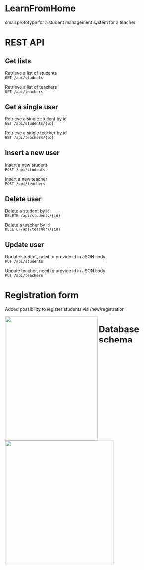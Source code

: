 # LearnFromHome
small prototype for a student management system for a teacher

# REST API
## Get lists
Retrieve a list of students   
```GET /api/students```   

Retrieve a list of teachers   
```GET /api/teachers```
## Get a single user
Retrieve a single student by id   
```GET /api/students/{id}```

Retrieve a single teacher by id   
```GET /api/teachers/{id}```
## Insert a new user
Insert a new student   
```POST /api/students```

Insert a new teacher   
```POST /api/teachers```
## Delete user
Delete a student by id   
```DELETE /api/students/{id}```

Delete a teacher by id   
```DELETE /api/teachers/{id}```
## Update user
Update student, need to provide id in JSON body   
```PUT /api/students```   

Update teacher, need to provide id in JSON body   
```PUT /api/teachers```

# Registration form
Added possibility to register students via /new/registration   
<p align="center">
  <img src="https://pix.my/o/xbkyQu?1613381665" width="300" height="400" align="left">
</p>

# Database schema
<p align="center">
  <img src="https://pix.my/o/nyA5yk?1613466724" width="350" height="400" align="left">
</p>



